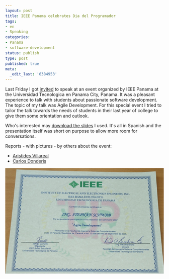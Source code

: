 ```yaml
---
layout: post
title: IEEE Panama celebrates Dia del Programador
tags:
- en
- Speaking
categories:
- Panama
- software-development
status: publish
type: post
published: true
meta:
  _edit_last: '6384953'
---
```

<p>Last Friday I got <a href="http://www.stephan-schwab.com/generateTrackBackLink.action?entry=1221003943679">invited</a> to speak at an event organized by IEEE Panama at the Universidad Tecnologica en Panama City, Panama. It was a pleasant experience to talk with students about passionate software development. The topic of my talk was Agile Development. For this special event I tried to tailor the talk towards the needs of students in their last year of college to give them some orientation and outlook. </p>

<p>Who's interested may <a href="/files/DesarrolloSoftwareIEEE-UTP-September-2008.pdf">download the slides</a> I used. It's all in Spanish and the presentation itself was short on purpose to allow more room for conversations. </p>

<p>Reports - with pictures - by others about the event:</p>

<ul>
<li><a href="http://avbravo.blogspot.com/2008/09/dia-del-programador-en-ciudad-de-panam.html">Aristides Villareal</a></li>
<li><a href="http://www.donderis.net/dia-del-programador/">Carlos Donderis</a></li>
</ul>

![DSC 2148](/img/posts/2008-09-15/DSC_2148.jpg)